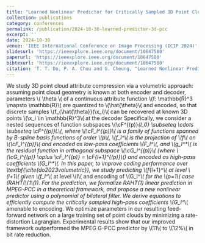 ```yaml
---
title: "Learned Nonlinear Predictor for Critically Sampled 3D Point Cloud Attribute Compression"
collection: publications
category: conferences
permalink: /publication/2024-10-30-learned-predictor-3d-pcc
excerpt: ''
date: 2024-10-30
venue: 'IEEE International Conference on Image Processing (ICIP 2024)'
slidesurl: 'https://ieeexplore.ieee.org/document/10647580'
paperurl: 'https://ieeexplore.ieee.org/document/10647580'
bibtexurl: 'https://ieeexplore.ieee.org/document/10647580'
citation: 'T. T. Do, P. A. Chou and G. Cheung, "Learned Nonlinear Predictor for Critically Sampled 3D Point Cloud Attribute Compression," 2024 IEEE International Conference on Image Processing (ICIP), Abu Dhabi, United Arab Emirates, 2024, pp. 3299-3305, doi: 10.1109/ICIP51287.2024.10647580.'
---
```


We study 3D point cloud attribute compression via a volumetric approach: assuming point cloud geometry is known at both encoder and decoder, parameters \\( \theta \\( of a continuous attribute function \\(f: \mathbb{R}^3 \mapsto \mathbb{R}\\( are quantized to \\(\hat{\theta}\\( and encoded, so that discrete samples \\(f_{\hat{\theta}}(\x_i)\\( can be recovered at known 3D points \\(\x_i \in \mathbb{R}^3\\( at the decoder Specifically, we consider a nested sequences of function subspaces \\(\cF^{(p)}_{l_0} \subseteq \cdots \subseteq \cF^{(p)}_L\\(, where \\(\cF_l^{(p)}\\( is a family of functions spanned by B-spline basis functions of order \\(p\\(, \\(f_l^*\\( is the projection of \\(f\\( on \\(\cF_l^{(p)}\\( and encoded as low-pass coefficients \\(F_l^*\\(, and \\(g_l^*\\( is the residual function in orthogonal subspace \\(\cG_l^{(p)}\\( (where \\(\cG_l^{(p)} \oplus \cF_l^{(p)} = \cF_{l+1}^{(p)}\\() and encoded as high-pass coefficients \\(G_l^*\\(. In this paper, to improve coding performance over \textbf{\cite{do2023volumetric}}, we study predicting \\(f_{l+1}^*\\( at level \\(l+1\\( given \\(f_l^*\\( at level \\(l\\( and encoding of \\(G_l^*\\( for the \\(p=1\\( case (RAHT(\\(1\\()). For the prediction, we formalize RAHT(1) linear prediction in MPEG-PCC in a theoretical framework, and propose a new nonlinear predictor using a polynomial of bilateral filter. We derive equations to efficiently compute the critically sampled high-pass coefficients \\(G_l^*\\( amenable to encoding. We optimize parameters in our resulting feed-forward network on a large training set of point clouds by minimizing a rate-distortion Lagrangian. Experimental results show that our improved framework outperformed the MPEG G-PCC predictor by \\(11\\( to \\(12\%\\( in bit rate reduction.